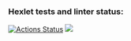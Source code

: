 ### Hexlet tests and linter status:
[![Actions Status](https://github.com/alulsh1/php-project-48/workflows/hexlet-check/badge.svg)](https://github.com/alulsh1/php-project-48/actions)
<a href="https://codeclimate.com/github/alulsh1/php-project-48/maintainability"><img src="https://api.codeclimate.com/v1/badges/df2fd10d34b1893371c8/maintainability" /></a>